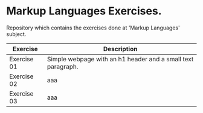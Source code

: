 # Markup Languages Exercises.
Repository which contains the exercises done at 'Markup Languages' subject.

Exercise | Description
-------- | -----------
Exercise 01|Simple webpage with an h1 header and a small text paragraph.
Exercise 02|aaa
Exercise 03|aaa
